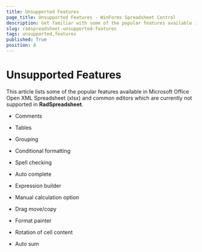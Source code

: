 ```yaml
---
title: Unsupported Features
page_title: Unsupported Features - WinForms Spreadsheet Control
description: Get familiar with some of the popular features available in Microsoft Office Excel which are not supported in WinForms Spreadsheet.
slug: radspreadsheet-unsupported-features
tags: unsupported,features
published: True
position: 8
---
```


# Unsupported Features



This article lists some of the popular features available in Microsoft Office Open XML Spreadsheet (xlsx) and common editors which are currently not supported in __RadSpreadsheet__.


* Comments

* Tables

* Grouping

* Conditional formatting

* Spell checking

* Auto complete

* Expression builder

* Manual calculation option

* Drag move/copy

* Format painter

* Rotation of cell content

* Auto sum

